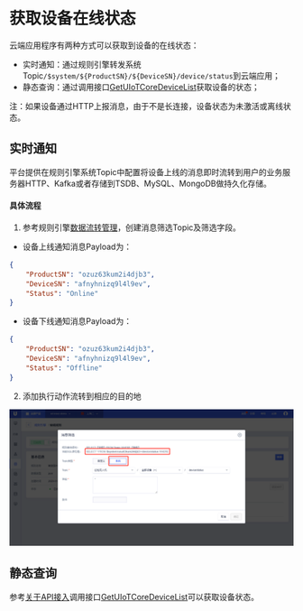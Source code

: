 # 获取设备在线状态

云端应用程序有两种方式可以获取到设备的在线状态：

- 实时通知：通过规则引擎转发系统Topic`/$system/${ProductSN}/${DeviceSN}/device/status`到云端应用；
- 静态查询：通过调用接口[GetUIoTCoreDeviceList](/iot/uiot-core/api_guide/devicemgmtapi#getuiotcoredevicelist)获取设备的状态；

注：如果设备通过HTTP上报消息，由于不是长连接，设备状态为未激活或离线状态。

## 实时通知

平台提供在规则引擎系统Topic中配置将设备上线的消息即时流转到用户的业务服务器HTTP、Kafka或者存储到TSDB、MySQL、MongoDB做持久化存储。

#### 具体流程

1. 参考规则引擎[数据流转管理](/iot/uiot-core/console_guide/ruleengine/data_forwarding)，创建消息筛选Topic及筛选字段。


- 设备上线通知消息Payload为：

```json
{
	"ProductSN": "ozuz63kum2i4djb3",
	"DeviceSN": "afnyhnizq9l4l9ev",
	"Status": "Online"
}
```

- 设备下线通知消息Payload为：

```json
{
	"ProductSN": "ozuz63kum2i4djb3",
	"DeviceSN": "afnyhnizq9l4l9ev",
	"Status": "Offline"
}
```

2. 添加执行动作流转到相应的目的地


![转发设备状态](/images/转发设备状态.png)


## 静态查询

参考[关于API接入](/iot/uiot-core/api_guide/api_guidehelp)调用接口[GetUIoTCoreDeviceList](/iot/uiot-core/api_guide/devicemgmtapi#getuiotcoredevicelist)可以获取设备状态。



